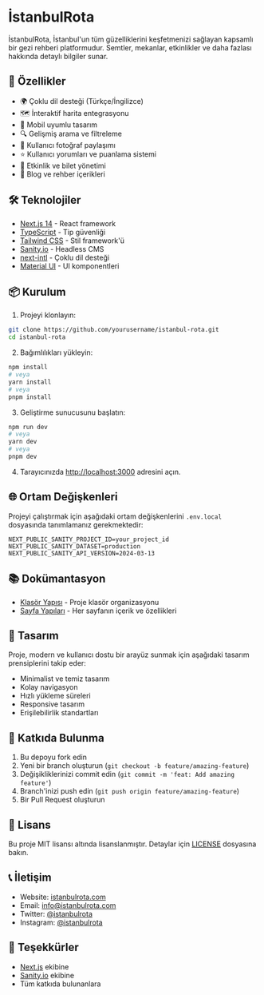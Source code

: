 # İstanbulRota

İstanbulRota, İstanbul'un tüm güzelliklerini keşfetmenizi sağlayan kapsamlı bir gezi rehberi platformudur. Semtler, mekanlar, etkinlikler ve daha fazlası hakkında detaylı bilgiler sunar.

## 🚀 Özellikler

- 🌍 Çoklu dil desteği (Türkçe/İngilizce)
- 🗺️ İnteraktif harita entegrasyonu
- 📱 Mobil uyumlu tasarım
- 🔍 Gelişmiş arama ve filtreleme
- 📸 Kullanıcı fotoğraf paylaşımı
- ⭐ Kullanıcı yorumları ve puanlama sistemi
- 🎫 Etkinlik ve bilet yönetimi
- 📝 Blog ve rehber içerikleri

## 🛠️ Teknolojiler

- [Next.js 14](https://nextjs.org/) - React framework
- [TypeScript](https://www.typescriptlang.org/) - Tip güvenliği
- [Tailwind CSS](https://tailwindcss.com/) - Stil framework'ü
- [Sanity.io](https://www.sanity.io/) - Headless CMS
- [next-intl](https://next-intl-docs.vercel.app/) - Çoklu dil desteği
- [Material UI](https://mui.com/) - UI komponentleri

## 📦 Kurulum

1. Projeyi klonlayın:

```bash
git clone https://github.com/yourusername/istanbul-rota.git
cd istanbul-rota
```

2. Bağımlılıkları yükleyin:

```bash
npm install
# veya
yarn install
# veya
pnpm install
```

3. Geliştirme sunucusunu başlatın:

```bash
npm run dev
# veya
yarn dev
# veya
pnpm dev
```

4. Tarayıcınızda [http://localhost:3000](http://localhost:3000) adresini açın.

## 🌐 Ortam Değişkenleri

Projeyi çalıştırmak için aşağıdaki ortam değişkenlerini `.env.local` dosyasında tanımlamanız gerekmektedir:

```env
NEXT_PUBLIC_SANITY_PROJECT_ID=your_project_id
NEXT_PUBLIC_SANITY_DATASET=production
NEXT_PUBLIC_SANITY_API_VERSION=2024-03-13
```

## 📚 Dokümantasyon

- [Klasör Yapısı](SITE-MAP.md#klasör-yapısı) - Proje klasör organizasyonu
- [Sayfa Yapıları](SITE-MAP.md#sayfa-yapıları) - Her sayfanın içerik ve özellikleri

## 🎨 Tasarım

Proje, modern ve kullanıcı dostu bir arayüz sunmak için aşağıdaki tasarım prensiplerini takip eder:

- Minimalist ve temiz tasarım
- Kolay navigasyon
- Hızlı yükleme süreleri
- Responsive tasarım
- Erişilebilirlik standartları

## 🤝 Katkıda Bulunma

1. Bu depoyu fork edin
2. Yeni bir branch oluşturun (`git checkout -b feature/amazing-feature`)
3. Değişikliklerinizi commit edin (`git commit -m 'feat: Add amazing feature'`)
4. Branch'inizi push edin (`git push origin feature/amazing-feature`)
5. Bir Pull Request oluşturun

## 📝 Lisans

Bu proje MIT lisansı altında lisanslanmıştır. Detaylar için [LICENSE](LICENSE) dosyasına bakın.

## 📞 İletişim

- Website: [istanbulrota.com](https://istanbulrota.com)
- Email: info@istanbulrota.com
- Twitter: [@istanbulrota](https://twitter.com/istanbulrota)
- Instagram: [@istanbulrota](https://instagram.com/istanbulrota)

## 🙏 Teşekkürler

- [Next.js](https://nextjs.org/) ekibine
- [Sanity.io](https://www.sanity.io/) ekibine
- Tüm katkıda bulunanlara
